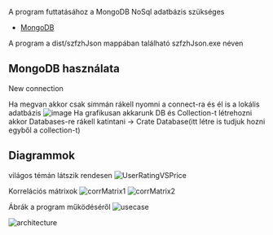 A program futtatásához a MongoDB NoSql adatbázis szükséges
- [MongoDB](https://www.mongodb.com/try/download/community)

A program a dist/szfzhJson mappában található szfzhJson.exe néven
## MongoDB használata 

New connection

Ha megvan akkor csak simmán rákell nyomni a connect-ra és él is a lokális adatbázis
![image](https://user-images.githubusercontent.com/46134377/166658553-58a1d2bf-5f1a-477b-aa56-9c9f0d9dbe97.png)
Ha grafikusan akkarunk DB és Collection-t létrehozni akkor Databases-re rákell katintani -> Crate Database(itt létre is tudjuk hozni egyből a collection-t)

## Diagrammok
világos témán látszik rendesen
![UserRatingVSPrice](https://user-images.githubusercontent.com/43006387/166664957-154b0f14-4d03-435c-b673-16319229bb61.png)

Korrelációs mátrixok
![corrMatrix1](https://user-images.githubusercontent.com/43006387/166664788-6fedfaff-54a5-4bb1-abd0-5f0f6029a231.png)
![corrMatrix2](https://user-images.githubusercontent.com/43006387/166664856-2c4d422b-1ae1-4c00-8af2-72e9bfbfbd33.png)

Ábrák a program működéséről
![usecase](https://user-images.githubusercontent.com/43006387/166667377-f690787b-fa5c-45d2-a866-74595a9b59b1.PNG)

![architecture](https://user-images.githubusercontent.com/43006387/166667403-7c3f6caa-71d4-4ae7-aa32-a3f39805834d.PNG)

